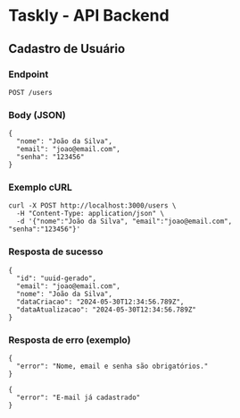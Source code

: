 # Taskly - API Backend

## Cadastro de Usuário

### Endpoint

`POST /users`

### Body (JSON)
```
{
  "nome": "João da Silva",
  "email": "joao@email.com",
  "senha": "123456"
}
```

### Exemplo cURL
```
curl -X POST http://localhost:3000/users \
  -H "Content-Type: application/json" \
  -d '{"nome":"João da Silva", "email":"joao@email.com", "senha":"123456"}'
```

### Resposta de sucesso
```
{
  "id": "uuid-gerado",
  "email": "joao@email.com",
  "nome": "João da Silva",
  "dataCriacao": "2024-05-30T12:34:56.789Z",
  "dataAtualizacao": "2024-05-30T12:34:56.789Z"
}
```

### Resposta de erro (exemplo)
```
{
  "error": "Nome, email e senha são obrigatórios."
}

{
  "error": "E-mail já cadastrado"
}
``` 